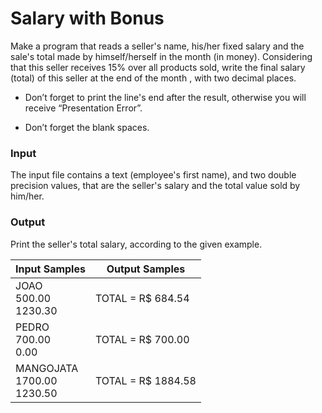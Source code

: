 # Salary with Bonus

 Make a program that reads a seller's name, his/her fixed salary and the sale's total made by himself/herself in the month (in money). Considering that this seller receives 15% over all products sold, write the final salary (total) of this seller at the end of the month , with two decimal places.

- Don’t forget to print the line's end after the result, otherwise you will receive “Presentation Error”.

- Don’t forget the blank spaces.

### Input
The input file contains a text (employee's first name), and two double precision values, that are the seller's salary and the total value sold by him/her.

### Output
Print the seller's total salary, according to the given example.

| Input Samples | Output Samples |
| ------ | ------|
| JOAO<br>500.00<br>1230.30 | TOTAL = R$ 684.54 |
| PEDRO<br>700.00<br>0.00 | TOTAL = R$ 700.00 |
| MANGOJATA<br>1700.00<br>1230.50 |  TOTAL = R$ 1884.58 |